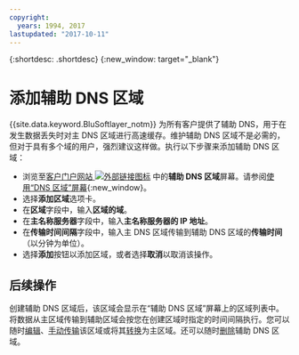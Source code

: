 ```yaml
---
copyright:
  years: 1994, 2017
lastupdated: "2017-10-11"
---
```


{:shortdesc: .shortdesc}
{:new_window: target="_blank"}

# 添加辅助 DNS 区域

{{site.data.keyword.BluSoftlayer_notm}} 为所有客户提供了辅助 DNS，用于在发生数据丢失时对主 DNS 区域进行高速缓存。维护辅助 DNS 区域不是必需的，但对于具有多个域的用户，强烈建议这样做。执行以下步骤来添加辅助 DNS 区域：

* 浏览至[客户门户网站 ![外部链接图标](../../icons/launch-glyph.svg "外部链接图标")](https://control.softlayer.com/) 中的**辅助 DNS 区域**屏幕。请参阅[使用“DNS 区域”屏幕](use-dns-zones-screen.html){:new_window}。
* 选择**添加区域**选项卡。
* 在**区域**字段中，输入**区域的域**。
* 在**主名称服务器**字段中，输入**主名称服务器的 IP 地址**。
* 在**传输时间间隔**字段中，输入主 DNS 区域传输到辅助 DNS 区域的**传输时间**（以分钟为单位）。
* 选择**添加**按钮以添加区域，或者选择**取消**以取消该操作。

## 后续操作

创建辅助 DNS 区域后，该区域会显示在“辅助 DNS 区域”屏幕上的区域列表中。将数据从主区域传输到辅助区域会按您在创建区域时指定的时间间隔执行。您可以随时[编辑](edit-secondary-dns-zone.html)、[手动传输](make-manual-zone-transfer-secondary-dns.html)该区域或将其[转换](convert-secondary-dns-zone-primary-zone.html)为主区域。还可以随时[删除](delete-secondary-dns-zone.html)辅助 DNS 区域。
